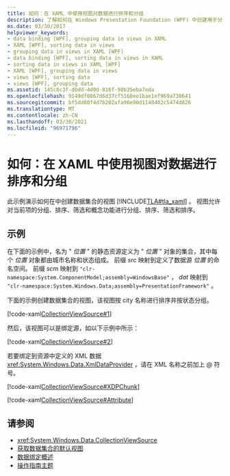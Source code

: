```yaml
---
title: 如何：在 XAML 中使用视图对数据进行排序和分组
description: 了解如何在 Windows Presentation Foundation (WPF) 中创建用于分组、排序和筛选的数据集合视图。
ms.date: 03/30/2017
helpviewer_keywords:
- data binding [WPF], grouping data in views in XAML
- XAML [WPF], sorting data in views
- grouping data in views in XAML [WPF]
- data binding [WPF], sorting data in views in XAML
- sorting data in views in XAML [WPF]
- XAML [WPF], grouping data in views
- views [WPF], sorting data
- views [WPF], grouping data
ms.assetid: 145c8c3f-dbdd-4d0d-816f-90b35eba7eda
ms.openlocfilehash: 9149df0867d6d37cf5160ee1bae1ef969a730641
ms.sourcegitcommit: bf5dd80f4d7b202afa90e90d1148402c5474d826
ms.translationtype: MT
ms.contentlocale: zh-CN
ms.lasthandoff: 03/30/2021
ms.locfileid: "96971796"
---
```

# <a name="how-to-sort-and-group-data-using-a-view-in-xaml"></a>如何：在 XAML 中使用视图对数据进行排序和分组
此示例演示如何在中创建数据集合的视图 [!INCLUDE[TLA#tla_xaml](../../../includes/tlasharptla-xaml-md.md)] 。 视图允许对当前项的分组、排序、筛选和概念功能进行分组、排序、筛选和排序。  
  
## <a name="example"></a>示例  
 在下面的示例中，名为 " *位置* " 的静态资源定义为 " *位置* " 对象的集合，其中每个 *位置* 对象都由城市名称和状态组成。 前缀 *src* 映射到定义了数据源 *位置* 的命名空间。 前缀 *scm* 映射到 `"clr-namespace:System.ComponentModel;assembly=WindowsBase"` ， *dat* 映射到 `"clr-namespace:System.Windows.Data;assembly=PresentationFramework"` 。  
  
 下面的示例创建数据集合的视图，该视图按 city 名称进行排序并按状态分组。  
  
 [!code-xaml[CollectionViewSource#1](~/samples/snippets/csharp/VS_Snippets_Wpf/CollectionViewSource/CS/window1.xaml#1)]  
  
 然后，该视图可以是绑定源，如以下示例中所示：  
  
 [!code-xaml[CollectionViewSource#2](~/samples/snippets/csharp/VS_Snippets_Wpf/CollectionViewSource/CS/window1.xaml#2)]  
  
 若要绑定到资源中定义的 XML 数据 <xref:System.Windows.Data.XmlDataProvider> ，请在 XML 名称之前加上 @ 符号。  
  
 [!code-xaml[CollectionViewSource#XDPChunk](~/samples/snippets/csharp/VS_Snippets_Wpf/CollectionViewSource/CS/window1.xaml#xdpchunk)]  
  
 [!code-xaml[CollectionViewSource#Attribute](~/samples/snippets/csharp/VS_Snippets_Wpf/CollectionViewSource/CS/window1.xaml#attribute)]  
  
## <a name="see-also"></a>请参阅

- <xref:System.Windows.Data.CollectionViewSource>
- [获取数据集合的默认视图](how-to-get-the-default-view-of-a-data-collection.md)
- [数据绑定概述](/dotnet/desktop-wpf/data/data-binding-overview)
- [操作指南主题](data-binding-how-to-topics.md)

